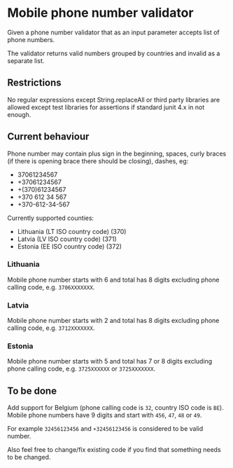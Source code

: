 # Mobile phone number validator

Given a phone number validator that as an input parameter accepts list of phone numbers. 

The validator returns valid numbers grouped by countries and invalid as a separate list.

## Restrictions

No regular expressions except String.replaceAll or third party libraries are allowed except test libraries for assertions if standard junit 4.x in not enough.

## Current behaviour

Phone number may contain plus sign in the beginning, spaces, curly braces (if there is opening brace there should
 be closing), dashes, eg:
* 37061234567
* +37061234567
* +(370)61234567
* +370 612 34 567
* +370-612-34-567

Currently supported counties:
* Lithuania (LT ISO country code) (370)
* Latvia (LV ISO country code) (371)
* Estonia (EE ISO country code) (372)

### Lithuania

Mobile phone number starts with 6 and total has 8 digits excluding phone calling code, e.g. `3706XXXXXXX`.

### Latvia

Mobile phone number starts with 2 and total has 8 digits excluding phone calling code, e.g. `3712XXXXXXX`.

### Estonia

Mobile phone number starts with 5 and total has 7 or 8 digits excluding phone calling code, e.g. `3725XXXXXX` or `3725XXXXXXX`.

## To be done

Add support for Belgium (phone calling code is `32`, country ISO code is `BE`). Mobile phone numbers have 9 digits and start with `456`, `47`, `48` or `49`.

For example `32456123456` and `+32456123456` is considered to be valid number.

Also feel free to change/fix existing code if you find that something needs to be changed.

